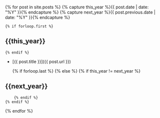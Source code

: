 {% for post in site.posts  %}
    {% capture this_year %}{{ post.date | date: "%Y" }}{% endcapture %}
    {% capture next_year %}{{ post.previous.date | date: "%Y" }}{% endcapture %}

    {% if forloop.first %}
## {{this_year}}
    {% endif %}

* [{{ post.title }}]({{ post.url }})

    {% if forloop.last %}
    {% else %}
        {% if this_year != next_year %}
## {{next_year}}
        {% endif %}
    {% endif %}
{% endfor %}
